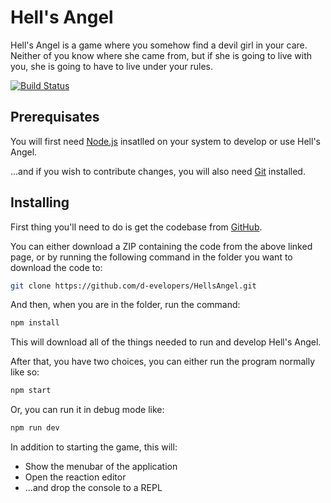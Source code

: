 # Hell's Angel #
Hell's Angel is a game where you somehow find a devil girl in your
care. Neither of you know where she came from, but if she is going to
live with you, she is going to have to live under your rules.

[![Build Status](https://travis-ci.org/d-evelopers/HellsAngel.svg?branch=master)](https://travis-ci.org/d-evelopers/HellsAngel)

## Prerequisates ##
You will first need [Node.js](https://nodejs.org/en/) insatlled on
your system to develop or use Hell's Angel.

...and if you wish to contribute changes, you will also need
[Git](https://git-scm.com/) installed.

## Installing ##
First thing you'll need to do is get the codebase from
[GitHub](https://github.com/d-evelopers/HellsAngel).

You can either download a ZIP containing the code from the above
linked page, or by running the following command in the folder you
want to download the code to:
```sh
git clone https://github.com/d-evelopers/HellsAngel.git
```

And then, when you are in the folder, run the command:
```sh
npm install
```

This will download all of the things needed to run and develop Hell's
Angel.

After that, you have two choices, you can either run the program
normally like so:
```sh
npm start
```

Or, you can run it in debug mode like:
```sh
npm run dev
```
In addition to starting the game, this will:
- Show the menubar of the application
- Open the reaction editor
- ...and drop the console to a REPL
